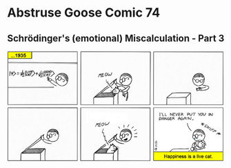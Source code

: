 # Abstruse Goose Comic 74
## Schrödinger's (emotional) Miscalculation - Part 3

![image](comics/schrodinger_miscalc3.png)
